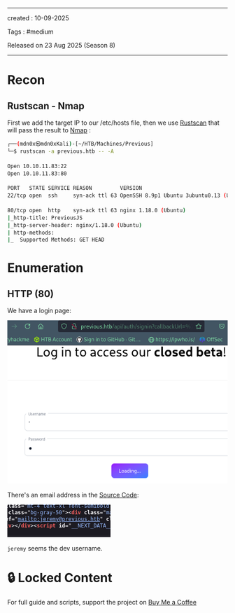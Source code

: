 - - - 
created : 10-09-2025 

Tags : #medium 

Released on 23 Aug 2025 (Season 8)
- - - 
# Recon
## Rustscan - Nmap

First we add the target IP to our /etc/hosts file, then we use [Rustscan](../../../3%20-%20Tags/Hacking%20Tools/Rustscan.md) that will pass the result to [Nmap](../../../3%20-%20Tags/Hacking%20Tools/Nmap.md) :

```bash
┌──(mdn0x㉿mdn0xKali)-[~/HTB/Machines/Previous]
└─$ rustscan -a previous.htb -- -A 

Open 10.10.11.83:22
Open 10.10.11.83:80

PORT   STATE SERVICE REASON         VERSION
22/tcp open  ssh     syn-ack ttl 63 OpenSSH 8.9p1 Ubuntu 3ubuntu0.13 (Ubuntu Linux; protocol 2.0)

80/tcp open  http    syn-ack ttl 63 nginx 1.18.0 (Ubuntu)
|_http-title: PreviousJS
|_http-server-header: nginx/1.18.0 (Ubuntu)
| http-methods: 
|_  Supported Methods: GET HEAD

```
# Enumeration
## HTTP (80)

We have a login page:

![Pasted image 20250910203134.png](../../../2%20-%20Resources/Others/Flameshots/Pasted%20image%2020250910203134.png)

There's an email address in the [Source Code](../../../3%20-%20Tags/Hacking%20Concepts/Source%20Code.md):

![Pasted image 20250910202931.png](../../../2%20-%20Resources/Others/Flameshots/Pasted%20image%2020250910202931.png)

`jeremy` seems the dev username.
# 🔒 Locked Content

For full guide and scripts, support the project on [Buy Me a Coffee](https://buymeacoffee.com/mdn0x)
